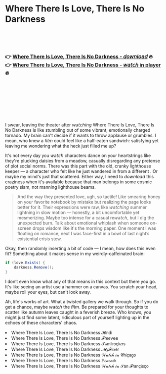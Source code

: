 <h1>Where There Is Love, There Is No Darkness</h1>

<br><br><br>

<h3>👉 <a href="https://Roberts-percmusipo1986.github.io/rxlqjcxbtu/">Where There Is Love, There Is No Darkness - 𝘥𝘰𝘸𝘯𝘭𝘰𝘢𝘥</a> 🔥<br>
👉 <a href="https://Roberts-percmusipo1986.github.io/rxlqjcxbtu/">Where There Is Love, There Is No Darkness - 𝘸𝘢𝘵𝘤𝘩 in player</a> 🔥
</h3>



<br><br><br><br><br><br><br>


I swear, leaving the theater after 𝘸𝘢𝘵𝘤𝘩𝘪𝘯𝘨 Where There Is Love, There Is No Darkness is like stumbling out of some vibrant, emotionally charged tornado. My brain can't decide if it wants to throw applause or grumbles. I mean, who knew a 𝘧𝘪𝘭𝘮 could feel like a half-eaten sandwich: satisfying yet leaving me wondering what the heck just filled me up?

It's not every day you 𝘸𝘢𝘵𝘤𝘩 characters dance on your heartstrings like they're plucking daisies from a meadow, casually disregarding any pretense of plot social norms. There was this part with the old, cranky lighthouse keeper — a character who felt like he just wandered in from a different  . Or maybe my mind's just that scattered. Either way, I need to 𝘥𝘰𝘸𝘯𝘭𝘰𝘢𝘥 this craziness when it's available because that man belongs in some cosmic poetry slam, not manning lighthouse beams.

> And the way they presented love, ugh, so tactile! Like smearing honey on your favorite notebook by mistake but realizing the page looks better for it. Their expressions were raw, like 𝘸𝘢𝘵𝘤𝘩𝘪𝘯𝘨 summer lightning in slow motion — honestly, a bit uncomfortable yet mesmerizing. Maybe too intense for a casual re𝘸𝘢𝘵𝘤𝘩, but I dig the unexpected burn. Talk about emotional whiplash when someone on-screen drops wisdom like it's the morning paper. One moment I was floating on romance, next I was face-first in a bowl of last night’s existential crisis stew.

Okay, then randomly inserting a bit of code — I mean, how does this even fit? Something about it makes sense in my weirdly-caffeinated brain:

```csharp
if (love.Exists) {
    darkness.Remove();
}
```

I don’t even know what any of that means in this context but there you go. It's like seeing an artist use a hammer on a canvas. You scratch your head, maybe roll your eyes, but can't look away.

Ah, life's works of art. What a twisted gallery we walk through. So if you do get a chance, maybe 𝘸𝘢𝘵𝘤𝘩 the 𝘧𝘪𝘭𝘮. Be prepared for your thoughts to scatter like autumn leaves caught in a feverish breeze. Who knows, you might just find some latent, ridiculous part of yourself lighting up in the echoes of these characters' chaos.

<li>Where There Is Love, There Is No Darkness 𝓗𝗂𝗇ԁ𝗂</li>
<li>Where There Is Love, There Is No Darkness 𝓕𝗋𝖾𝖾ν𝖾𝖾</li>
<li>Where There Is Love, There Is No Darkness 𝒯𝒶𝗆𝗂𝗅𝗋𝗈ç𝗄𝑒𝗋𝗌</li>
<li>Where There Is Love, There Is No Darkness 𝓜𝗒𝓕𝗅𝗂𝗑𝖾𝗋</li>
<li>Where There Is Love, There Is No Darkness 𝒲𝒶𝓉𝒸𝒽 𝒾𝓃 𝓒𝗁𝗂ç𝖺𝗀𝗈</li>
<li>Where There Is Love, There Is No Darkness 𝙿𝑒𝒶𝒸𝓸𝐜𝗄</li>
<li>Where There Is Love, There Is No Darkness 𝒲𝒶𝓉𝒸𝒽 𝒾𝓃 𝒮𝖺𝗇 𝓕𝗋𝖺𝗇ç𝗂𝗌ç𝗈</li>
